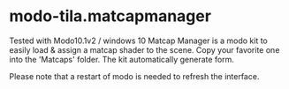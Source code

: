 # modo-tila.matcapmanager
Tested with Modo10.1v2 / windows 10 
Matcap Manager is a modo kit to easily load & assign a matcap shader to the scene. Copy your favorite one into the 'Matcaps' folder. The kit automatically generate form. 

Please note that a restart of modo is needed to refresh the interface.
